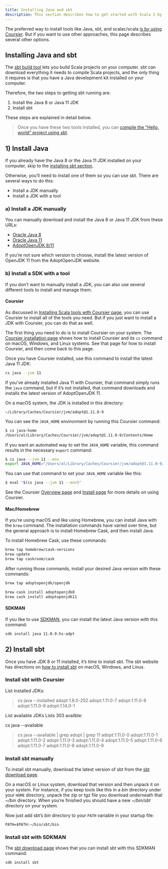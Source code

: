 ```yaml
---
title: Installing Java and sbt
description: This section describes how to get started with Scala 3 by installing Java and sbt.
---
```


<!--
- This page (https://www.scala-lang.org/download/) has other installation info.
-->


The preferred way to install tools like Java, sbt, and scalac/scala [is by using Coursier](gs-install-coursier.md). But if you want to use other approaches, this page describes several other options.



## Installing Java and sbt

The [*sbt* build tool](https://www.scala-sbt.org) lets you build Scala projects on your computer. sbt can download everything it needs to compile Scala projects, and the only thing it requires is that you have a Java development kit installed on your computer.

Therefore, the two steps to getting sbt running are:

1. Install the Java 8 or Java 11 JDK
1. Install sbt

These steps are explained in detail below.

>Once you have these two tools installed, you can [compile the “Hello, world” project using sbt](gs-hello-world-examples.md).
<!-- TODO: link to the second section of the “Hello, world” doc? -->



## 1) Install Java

If you already have the Java 8 or the Java 11 JDK installed on your computer, skip to the [installing sbt section](#install-sbt).
<!-- TODO: link to the next section -->

Otherwise, you’ll need to install one of them so you can use sbt. There are several ways to do this:

- Install a JDK manually
- Install a JDK with a tool


### a) Install a JDK manually

You can manually download and install the Java 8 or Java 11 JDK from these URLs:

- [Oracle Java 8](https://www.oracle.com/java/technologies/javase/javase-jdk8-downloads.html)
- [Oracle Java 11](https://www.oracle.com/java/technologies/javase-jdk11-downloads.html)
- [AdoptOpenJDK 8/11](https://adoptopenjdk.net/)

If you’re not sure which version to choose, install the latest version of OpenJDK 11 from the AdoptOpenJDK website.


### b) Install a SDK with a tool

If you don’t want to manually install a JDK, you can also use several different tools to install and manage them.

#### Coursier

As discussed in [Installing Scala tools with Coursier page](gs-install-coursier.md), you can use Coursier to install all of the tools you need. But if you just want to install a JDK with Coursier, you can do that as well.

The first thing you need to do is to install Coursier on your system. The <a href="https://get-coursier.io/docs/cli-installation" target="_blank">Coursier installation page</a> shows how to install Coursier and its `cs` command on macOS, Windows, and Linux systems. See that page for how to install Coursier, and then come back to this page.

Once you have Coursier installed, use this command to install the latest Java 11 JDK:

```sh
cs java --jvm 11
```

If you’ve already installed Java 11 with Coursier, that command simply runs the `java` command, but if it’s not installed, that command downloads and installs the latest version of AdoptOpenJDK 11.

On a macOS system, the JDK is installed in this directory:

```
~/Library/Caches/Coursier/jvm/adopt@1.11.0-9
```

You can see the `JAVA_HOME` environment by running this Coursier command:

```sh
$ cs java-home
/Users/al/Library/Caches/Coursier/jvm/adopt@1.11.0-9/Contents/Home
```

If you want an automated way to set the `JAVA_HOME` variable, this command results in the necessary `export` command:

```sh
$ cs java --jvm 11 --env
export JAVA_HOME="/Users/al/Library/Caches/Coursier/jvm/adopt@1.11.0-9/Contents/Home"
```

You can use that command to set your `JAVA_HOME` variable like this:

```sh
$ eval "$(cs java --jvm 11 --env)"
```

See the Coursier [Overview page](https://get-coursier.io/docs/cli-overview) and [Install page](https://get-coursier.io/docs/cli-install) for more details on using Coursier.


#### Mac/Homebrew

If you’re using macOS and like using Homebrew, you can install Java with the `brew` command. The installation commands have varied over time, but the general approach is to install Homebrew Cask, and then install Java.

To install Homebrew Cask, use these commands:

```sh
brew tap homebrew/cask-versions
brew update
brew tap caskroom/cask
```

After running those commands, install your desired Java version with these commands:

<!-- TODO:  -->
```sh
brew tap adoptopenjdk/openjdk

brew cask install adoptopenjdk8
brew cask install adoptopenjdk11
```

<!--
- TODO: i found several different versions of these instructions
- ALSO: `brew cask install java11`
- SEE: https://devqa.io/brew-install-java/
-->


#### SDKMAN

If you like to use [SDKMAN](https://sdkman.io), you can install the latest Java version with this command:

<!-- TODO: i have found several different versions of this command -->
```sh
sdk install java 11.0.9.hs-adpt
```



## <a name="install-sbt"></a>2) Install sbt

Once you have JDK 8 or 11 installed, it’s time to install sbt. The sbt website has directions on [how to install sbt](https://www.scala-sbt.org/1.x/docs/Setup.html) on macOS, Windows, and Linux.


### Install sbt with Coursier

List installed JDKs:

> cs java --installed
adopt:1.8.0-252
adopt:1.11.0-7
adopt:1.11.0-8
adopt:1.11.0-9
adopt:1.14.0-1

List available JDKs
Lists 303 availble:

  cs java --available

  > cs java --available | grep adopt | grep 11
  adopt:1.11.0-0
  adopt:1.11.0-1
  adopt:1.11.0-2
  adopt:1.11.0-3
  adopt:1.11.0-4
  adopt:1.11.0-5
  adopt:1.11.0-6
  adopt:1.11.0-7
  adopt:1.11.0-8
  adopt:1.11.0-9






### Install sbt manually

To install sbt manually, download the latest version of sbt from the [sbt download page](https://www.scala-sbt.org/download.html).

On a macOS or Linux system, download that version and then unpack it on your system. For instance, if you keep tools like this in a *bin* directory under your `HOME` directory, unpack the zip or tgz file you download underneath that *~/bin* directory. When you’re finished you should have a new *~/bin/sbt* directory on your system.

Now just add sbt’s *bin* directory to your `PATH` variable in your startup file:

```
PATH=$PATH:~/bin/sbt/bin
```


### Install sbt with SDKMAN

The [sbt download page](https://www.scala-sbt.org/download.html) shows that you can install sbt with this SDKMAN command:

```sh
sdk install sbt
```









